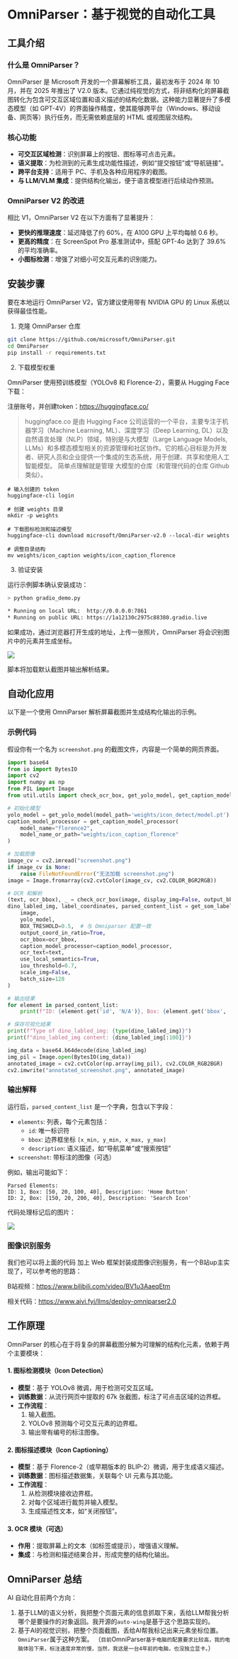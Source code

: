 # OmniParser：基于视觉的自动化工具

## 工具介绍

### 什么是 OmniParser？

OmniParser 是 Microsoft 开发的一个屏幕解析工具，最初发布于 2024 年 10 月，并在 2025 年推出了 V2.0 版本。它通过纯视觉的方式，将非结构化的屏幕截图转化为包含可交互区域位置和语义描述的结构化数据。这种能力显著提升了多模态模型（如 GPT-4V）的界面操作精度，使其能够跨平台（Windows、移动设备、网页等）执行任务，而无需依赖底层的 HTML 或视图层次结构。

### 核心功能
- **可交互区域检测**：识别屏幕上的按钮、图标等可点击元素。
- **语义提取**：为检测到的元素生成功能性描述，例如“提交按钮”或“导航链接”。
- **跨平台支持**：适用于 PC、手机及各种应用程序的截图。
- **与 LLM/VLM 集成**：提供结构化输出，便于语言模型进行后续动作预测。

### OmniParser V2 的改进
相比 V1，OmniParser V2 在以下方面有了显著提升：
- **更快的推理速度**：延迟降低了约 60%，在 A100 GPU 上平均每帧 0.6 秒。
- **更高的精度**：在 ScreenSpot Pro 基准测试中，搭配 GPT-4o 达到了 39.6% 的平均准确率。
- **小图标检测**：增强了对细小可交互元素的识别能力。

## 安装步骤

要在本地运行 OmniParser V2，官方建议使用带有 NVIDIA GPU 的 Linux 系统以获得最佳性能。

1. 克隆 OmniParser 仓库
```bash
git clone https://github.com/microsoft/OmniParser.git
cd OmniParser
pip install -r requirements.txt
```

2. 下载模型权重

OmniParser 使用预训练模型（YOLOv8 和 Florence-2），需要从 Hugging Face 下载：

注册账号，并创建token：https://huggingface.co/

> huggingface.co 是由 Hugging Face 公司运营的一个平台，主要专注于机器学习（Machine Learning, ML）、深度学习（Deep Learning, DL）以及自然语言处理（NLP）领域，特别是与大模型（Large Language Models, LLMs）和多模态模型相关的资源管理和社区协作。它的核心目标是为开发者、研究人员和企业提供一个集成的生态系统，用于创建、共享和使用人工智能模型。 简单点理解就是管理 大模型的仓库（和管理代码的仓库 Github 类似）。

```shell
# 输入创建的 token
huggingface-cli login

# 创建 weights 目录
mkdir -p weights

# 下载图标检测和描述模型
huggingface-cli download microsoft/OmniParser-v2.0 --local-dir weights

# 调整目录结构
mv weights/icon_caption weights/icon_caption_florence
```

3. 验证安装

运行示例脚本确认安装成功：

```bash
> python gradio_demo.py

* Running on local URL:  http://0.0.0.0:7861
* Running on public URL: https://1a12130c2975c88380.gradio.live
```

如果成功，通过浏览器打开生成的地址，上传一张照片，OmniParser 将会识别图片中的元素并生成坐标。

![](../image/omniparser.png)

脚本将加载默认截图并输出解析结果。


## 自动化应用

以下是一个使用 OmniParser 解析屏幕截图并生成结构化输出的示例。

### 示例代码

假设你有一个名为 `screenshot.png` 的截图文件，内容是一个简单的网页界面。

```python
import base64
from io import BytesIO
import cv2
import numpy as np
from PIL import Image
from util.utils import check_ocr_box, get_yolo_model, get_caption_model_processor, get_som_labeled_img

# 初始化模型
yolo_model = get_yolo_model(model_path='weights/icon_detect/model.pt')
caption_model_processor = get_caption_model_processor(
    model_name="florence2",
    model_name_or_path="weights/icon_caption_florence"
)

# 加载图像
image_cv = cv2.imread("screenshot.png")
if image_cv is None:
    raise FileNotFoundError("无法加载 screenshot.png")
image = Image.fromarray(cv2.cvtColor(image_cv, cv2.COLOR_BGR2RGB))

# OCR 和解析
(text, ocr_bbox), _ = check_ocr_box(image, display_img=False, output_bb_format='xyxy', easyocr_args={'text_threshold': 0.8}, use_paddleocr=False)
dino_labled_img, label_coordinates, parsed_content_list = get_som_labeled_img(
    image,
    yolo_model,
    BOX_TRESHOLD=0.5,  # 与 Omniparser 配置一致
    output_coord_in_ratio=True,
    ocr_bbox=ocr_bbox,
    caption_model_processor=caption_model_processor,
    ocr_text=text,
    use_local_semantics=True,
    iou_threshold=0.7,
    scale_img=False,
    batch_size=128
)

# 输出结果
for element in parsed_content_list:
    print(f"ID: {element.get('id', 'N/A')}, Box: {element.get('bbox', 'N/A')}, Description: {element.get('description', 'N/A')}")

# 保存可视化结果
print(f"Type of dino_labled_img: {type(dino_labled_img)}")
print(f"dino_labled_img content: {dino_labled_img[:100]}")

img_data = base64.b64decode(dino_labled_img)
img_pil = Image.open(BytesIO(img_data))
annotated_image = cv2.cvtColor(np.array(img_pil), cv2.COLOR_RGB2BGR)
cv2.imwrite("annotated_screenshot.png", annotated_image)
```

### 输出解释

运行后，`parsed_content_list` 是一个字典，包含以下字段：
- `elements`: 列表，每个元素包括：
  - `id`: 唯一标识符
  - `bbox`: 边界框坐标 `[x_min, y_min, x_max, y_max]`
  - `description`: 语义描述，如“导航菜单”或“搜索按钮”
- `screenshot`: 带标注的图像（可选）

例如，输出可能如下：

```
Parsed Elements:
ID: 1, Box: [50, 20, 100, 40], Description: 'Home Button'
ID: 2, Box: [150, 20, 200, 40], Description: 'Search Icon'
```

代码处理标记后的图片：

![](../image/annotated_screenshot.png)

### 图像识别服务

我们也可以将上面的代码 加上 Web 框架封装成图像识别服务，有一个B站up主实现了，可以参考他的思路：

B站视频：https://www.bilibili.com/video/BV1u3AaeqEtm

相关代码：https://www.aivi.fyi/llms/deploy-omniparser2.0


## 工作原理

OmniParser 的核心在于将复杂的屏幕截图分解为可理解的结构化元素，依赖于两个主要模块：

#### 1. 图标检测模块（Icon Detection）
- **模型**：基于 YOLOv8 微调，用于检测可交互区域。
- **训练数据**：从流行网页中提取的 67k 张截图，标注了可点击区域的边界框。
- **工作流程**：
  1. 输入截图。
  2. YOLOv8 预测每个可交互元素的边界框。
  3. 输出带有编号的标注图像。

#### 2. 图标描述模块（Icon Captioning）
- **模型**：基于 Florence-2（或早期版本的 BLIP-2）微调，用于生成语义描述。
- **训练数据**：图标描述数据集，关联每个 UI 元素与其功能。
- **工作流程**：
  1. 从检测模块接收边界框。
  2. 对每个区域进行裁剪并输入模型。
  3. 生成描述性文本，如“关闭按钮”。

#### 3. OCR 模块（可选）
- **作用**：提取屏幕上的文本（如标签或提示），增强语义理解。
- **集成**：与检测和描述结果合并，形成完整的结构化输出。

## OmniParser 总结

AI 自动化目前两个方向：

1. 基于LLM的语义分析，我把整个页面元素的信息抓取下来，丢给LLM帮我分析哪个是要操作的对象返回。我开源的`auto-wing`是基于这个思路实现的。
2. 基于AI的视觉识别，把整个页面截图，丢给AI帮我标记出来元素坐标位置。`OmniParser`属于这种方案。 （`目前`OmniParser`基于电脑的配置要求比较高，我的电脑体验下来，标注速度非常的慢，当然，我这是一台4年前的电脑，也没独立显卡。`）